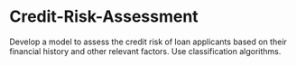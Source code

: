 # Credit-Risk-Assessment
Develop a model to assess the credit risk of loan applicants based on their financial history and other relevant factors. Use classification algorithms.
